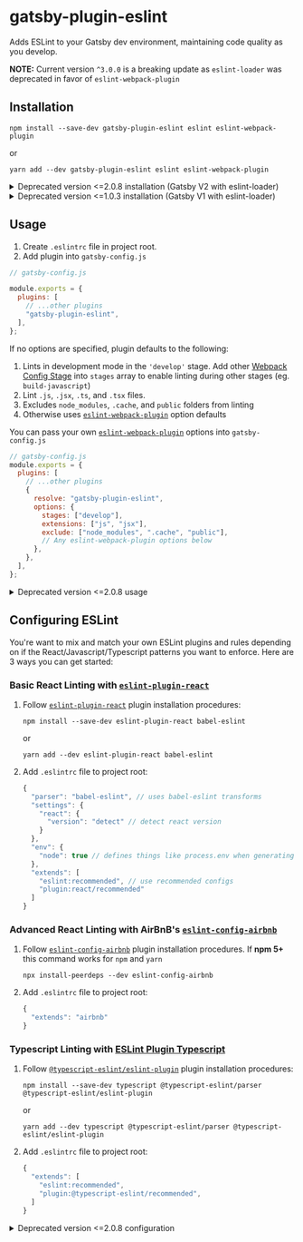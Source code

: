 # gatsby-plugin-eslint

Adds ESLint to your Gatsby dev environment, maintaining code quality as you develop.

**NOTE:** Current version `^3.0.0` is a breaking update as `eslint-loader` was deprecated in favor of `eslint-webpack-plugin`

## Installation

`npm install --save-dev gatsby-plugin-eslint eslint eslint-webpack-plugin`

or

`yarn add --dev gatsby-plugin-eslint eslint eslint-webpack-plugin`

<details>
  <summary>Deprecated version <=2.0.8 installation (Gatsby V2 with eslint-loader)</summary>

1.  Install the `gatsby-plugin-eslint` plugin:

    `npm install --save-dev gatsby-plugin-eslint@^2.0.8`

    or

    `yarn add --dev gatsby-plugin-eslint@^2.0.8`

2.  Install [ESLint](https://eslint.org/) and [`eslint-loader`](https://github.com/webpack-contrib/eslint-loader):

          `npm install --save-dev eslint eslint-loader`

          or

          `yarn add --dev eslint eslint-loader`

    </details>

<details>
  <summary>Deprecated version <=1.0.3 installation (Gatsby V1 with eslint-loader)</summary>

1.  Install the `gatsby-plugin-eslint` plugin:

    `npm install --save-dev gatsby-plugin-eslint@^1.0.3`

    or

    `yarn add --dev gatsby-plugin-eslint@^1.0.3`

2.  Install [ESLint](https://eslint.org/) and [`eslint-loader`](https://github.com/webpack-contrib/eslint-loader):

          `npm install --save-dev eslint eslint-loader`

          or

          `yarn add --dev eslint eslint-loader`

    </details>

## Usage

1. Create `.eslintrc` file in project root.
2. Add plugin into `gatsby-config.js`

```javascript
// gatsby-config.js

module.exports = {
  plugins: [
    // ...other plugins
    "gatsby-plugin-eslint",
  ],
};
```

If no options are specified, plugin defaults to the following:

1. Lints in development mode in the `'develop'` stage. Add other [Webpack Config Stage](https://www.gatsbyjs.com/docs/production-app/#webpack-config) into `stages` array to enable linting during other stages (eg. `build-javascript`)
2. Lint `.js`, `.jsx`, `.ts`, and `.tsx` files.
3. Excludes `node_modules`, `.cache`, and `public` folders from linting
4. Otherwise uses [`eslint-webpack-plugin`](https://github.com/webpack-contrib/eslint-webpack-plugin#options) option defaults

You can pass your own [`eslint-webpack-plugin`](https://github.com/webpack-contrib/eslint-webpack-plugin#options) options into `gatsby-config.js`

```javascript
// gatsby-config.js
module.exports = {
  plugins: [
    // ...other plugins
    {
      resolve: "gatsby-plugin-eslint",
      options: {
        stages: ["develop"],
        extensions: ["js", "jsx"],
        exclude: ["node_modules", ".cache", "public"],
        // Any eslint-webpack-plugin options below
      },
    },
  ],
};
```

<details>
  <summary>Deprecated version <=2.0.8 usage</summary>

1. Create a `.eslintrc` file in your project root. Otherwise ESLint will complain.

2. Add into `gatsby-config.js`.

   ```javascript
   // gatsby-config.js

   module.exports = {
     plugins: ["gatsby-plugin-eslint"],
   };
   ```

If no options are specified, the plugin defaults to:

1. Lint `.js` and `.jsx` files.

2. Exclude `node_modules`, `.cache`, and `public` folders from linting. Refrain from naming your project these folder names, otherwise make your own config option exclusions.

3. Only lints in development in the `'develop'` stage. You may enable linting during other build/dev stages by adding any [Webpack Config Stage](https://www.gatsbyjs.org/docs/production-app/#webpack-config) into the `stages` array. For example, adding `'build-javascript'` into the `stages` array will enable linting during JS build time.

4. Default [ESLint-Loader](https://github.com/webpack-contrib/eslint-loader#options) options.

You can specify your own linting filetypes, exclusions, and [ESLint-Loader options](https://github.com/webpack-contrib/eslint-loader#options):

```javascript
// gatsby-config.js
module.exports = {
  plugins: [
    {
      resolve: "gatsby-plugin-eslint",
      options: {
        test: /\.js$|\.jsx$/,
        exclude: /(node_modules|.cache|public)/,
        stages: ["develop"],
        options: {
          emitWarning: true,
          failOnError: false,
        },
      },
    },
  ],
};
```

</details>

## Configuring ESLint

You're want to mix and match your own ESLint plugins and rules depending on if the React/Javascript/Typescript patterns you want to enforce. Here are 3 ways you can get started:

### Basic React Linting with [`eslint-plugin-react`](https://github.com/yannickcr/eslint-plugin-react)

1. Follow [`eslint-plugin-react`](https://github.com/yannickcr/eslint-plugin-react) plugin installation procedures:

   `npm install --save-dev eslint-plugin-react babel-eslint`

   or

   `yarn add --dev eslint-plugin-react babel-eslint`

2. Add `.eslintrc` file to project root:

   ```javascript
   {
     "parser": "babel-eslint", // uses babel-eslint transforms
     "settings": {
       "react": {
         "version": "detect" // detect react version
       }
     },
     "env": {
       "node": true // defines things like process.env when generating through node
     },
     "extends": [
       "eslint:recommended", // use recommended configs
       "plugin:react/recommended"
     ]
   }
   ```

### Advanced React Linting with AirBnB's [`eslint-config-airbnb`](https://www.npmjs.com/package/eslint-config-airbnb)

1. Follow [`eslint-config-airbnb`](https://www.npmjs.com/package/eslint-config-airbnb) plugin installation procedures. If **npm 5+** this command works for `npm` and `yarn`

   `npx install-peerdeps --dev eslint-config-airbnb`

2. Add `.eslintrc` file to project root:

   ```javascript
   {
     "extends": "airbnb"
   }
   ```

### Typescript Linting with [ESLint Plugin Typescript](https://github.com/typescript-eslint/typescript-eslint/tree/master/packages/eslint-plugin)

1. Follow [`@typescript-eslint/eslint-plugin`](https://github.com/typescript-eslint/typescript-eslint/tree/master/packages/eslint-plugin) plugin installation procedures:

   `npm install --save-dev typescript @typescript-eslint/parser @typescript-eslint/eslint-plugin`

   or

   `yarn add --dev typescript @typescript-eslint/parser @typescript-eslint/eslint-plugin`

2. Add `.eslintrc` file to project root:

   ```javascript
   {
     "extends": [
       "eslint:recommended",
       "plugin:@typescript-eslint/recommended",
     ]
   }
   ```

<details>
  <summary>Deprecated version <=2.0.8 configuration</summary>

You're free to install your own ESLint plugins and rules. Here are 2 easy ways to start linting:

### Basic [`eslint-plugin-react`](https://github.com/yannickcr/eslint-plugin-react) Linting

1. Follow [`eslint-plugin-react`](https://github.com/yannickcr/eslint-plugin-react) plugin installation procedures:

   `npm install --save-dev babel-eslint eslint-plugin-import eslint-plugin-react`

   or

   `yarn add --dev babel-eslint eslint-plugin-import eslint-plugin-react`

2. Add `.eslintrc` file to project root:

   ```javascript
   {
     "parser": "babel-eslint",
     "rules": {
       "strict": 0
     },
     "extends": [
       "eslint:recommended",
       "plugin:react/recommended"
     ]
   }
   ```

### AirBnB's [`eslint-config-airbnb`](https://www.npmjs.com/package/eslint-config-airbnb) Linting

1.  Follow [`eslint-config-airbnb`](https://www.npmjs.com/package/eslint-config-airbnb) plugin installation procedures:

    `npm install --save-dev eslint-config-airbnb eslint-plugin-import eslint-plugin-jsx-a11y eslint-plugin-react`

    or

    `yarn add --dev eslint-config-airbnb eslint-plugin-import eslint-plugin-jsx-a11y eslint-plugin-react`

2.  Add `.eslintrc` file to project root:

          ```javascript
          {
            "extends": "airbnb"
          }
          ```

    </details>
